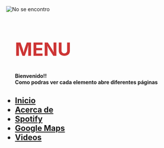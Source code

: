 <!DOCTYPE html>
<html lang="en">
<head>
    <meta charset="UTF-8">
    <meta name="viewport" content="width=device-width, initial-scale=1.0">
    <link rel="stylesheet" href="menu.css">
    <title>Menu CBTIS205</title>
    <link rel="stylesheet" href="menue.css">
</head>
<body>
    <img src="/img/logo.png" alt="No se encontro">
    <ul class="menu">
        <h1 class="Title" style="color:rgb(205, 52, 52); font-size: 50px;">MENU</h1>
       <strong> <div class="txtPrincipal">Bienvenido!! <br>Como podras ver cada elemento abre diferentes p&aacute;ginas</strong>
    <h2><li><a href="Inicio_Informativo.html">Inicio</a></li>
        <li><a href="Acerca_de.html">Acerca de</a></li>
        <li><a href="https://www.spotify.com/">Spotify</a></li>
        <li><a href="https://www.google.com.mx/maps/place/Centro+De+Bachillerato+Tecnologico+Industrial+Y+De+Servicios+Num.+205/@16.4386309,-95.0104731,17z/data=!3m1!4b1!4m6!3m5!1s0x859554faa0179df5:0x8c39b6f872c34037!8m2!3d16.4386309!4d-95.0078982!16s%2Fg%2F11b88xkyhh?entry=ttu">Google Maps</a></li>
        <li><a href="https://www.youtube.com/">Videos</a></li></h2>
    </ul>
</body>
</html>
